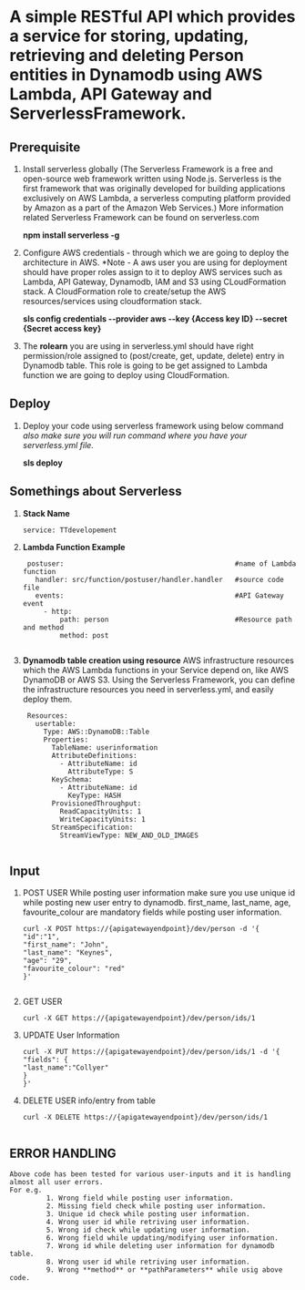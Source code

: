 # A simple RESTful API which provides a service for storing, updating, retrieving and deleting Person entities in Dynamodb using AWS Lambda, API Gateway and ServerlessFramework.

## Prerequisite 

1. Install serverless globally (The Serverless Framework is a free and open-source web framework written using Node.js. Serverless is the first framework that was originally developed for building applications exclusively on AWS Lambda, a serverless computing platform provided by Amazon as a part of the Amazon Web Services.)
    More information related Serverless Framework can be found on serverless.com
   
      **npm install serverless -g**
    
2. Configure AWS credentials - through which we are going to deploy the architecture in AWS.
    *Note - A aws user you are using for deployment should have proper roles assign to it to deploy AWS services such as Lambda, API                 Gateway, Dynamodb, IAM and S3 using CLoudFormation stack. A CloudFormation role to create/setup the AWS resources/services               using cloudformation stack.
    
    **sls config credentials --provider aws --key {Access key ID} --secret {Secret access key}**

3. The **rolearn** you are using in serverless.yml should have right permission/role assigned to (post/create, get, update, delete)        entry in Dynamodb table. This role is going to be get assigned to Lambda function we are going to deploy using CloudFormation.
   

## Deploy
 1.  Deploy your code using serverless framework using below command *also make sure you will run command where you have your serverless.yml file.*
 
     **sls deploy**


## Somethings about Serverless
   
   1. **Stack Name**
   
        ```
        service: TTdevelopement
        ```
   2. **Lambda Function Example**
   
        ```                                              
         postuser:                                          #name of Lambda function
           handler: src/function/postuser/handler.handler   #source code file
           events:                                          #API Gateway event
             - http:                                        
                 path: person                               #Resource path and method
                 method: post
       

3. **Dynamodb table creation using resource**
     AWS infrastructure resources which the AWS Lambda functions in your Service depend on, like AWS DynamoDB or AWS S3.
     Using the Serverless Framework, you can define the infrastructure resources you need in serverless.yml, and easily deploy them.
     ```
      Resources:
        usertable:
          Type: AWS::DynamoDB::Table
          Properties:
            TableName: userinformation
            AttributeDefinitions:
              - AttributeName: id
                AttributeType: S
            KeySchema:
              - AttributeName: id
                KeyType: HASH
            ProvisionedThroughput:
              ReadCapacityUnits: 1
              WriteCapacityUnits: 1
            StreamSpecification:
              StreamViewType: NEW_AND_OLD_IMAGES
               
## Input
 1. POST USER
    While posting user information make sure you use unique id while posting new user entry to dynamodb.
    first_name, last_name, age, favourite_colour are mandatory fields while posting user information.
    
    ```
    curl -X POST https://{apigatewayendpoint}/dev/person -d '{
    "id":"1",
    "first_name": "John",
    "last_name": "Keynes",
    "age": "29",
    "favourite_colour": "red"
    }'
 
 2. GET USER
 
    ```
    curl -X GET https://{apigatewayendpoint}/dev/person/ids/1

 3. UPDATE User Information

    ```
    curl -X PUT https://{apigatewayendpoint}/dev/person/ids/1 -d '{
    "fields": {
    "last_name":"Collyer"
    }
    }'
    
 4. DELETE USER info/entry from table
    
    ```
    curl -X DELETE https://{apigatewayendpoint}/dev/person/ids/1


## ERROR HANDLING
    Above code has been tested for various user-inputs and it is handling almost all user errors.
    For e.g. 
             1. Wrong field while posting user information.
             2. Missing field check while posting user information.
             3. Unique id check while posting user information.
             4. Wrong user id while retriving user information.
             5. Wrong id check while updating user information.
             6. Wrong field while updating/modifying user information.
             7. Wrong id while deleting user information for dynamodb table.
             8. Wrong user id while retriving user information.
             9. Wrong **method** or **pathParameters** while usig above code.
          
